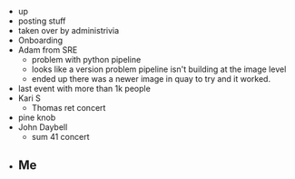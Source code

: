 - up
- posting stuff
- taken over by administrivia
- Onboarding
- Adam from SRE
	- problem with python pipeline
	- looks like a version problem pipeline isn't building at the image level
	- ended up there was a newer image in quay to try and it worked.
- last event with more than 1k people
- Kari S
	- Thomas ret concert
- pine knob
- John Daybell
	- sum 41 concert
- Me
	-